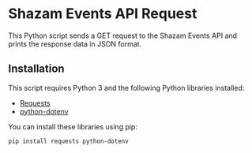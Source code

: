 # Shazam Events API Request

This Python script sends a GET request to the Shazam Events API and prints the response data in JSON format.

## Installation

This script requires Python 3 and the following Python libraries installed:

- [Requests](https://docs.python-requests.org/en/master/)
- [python-dotenv](https://pypi.org/project/python-dotenv/)

You can install these libraries using pip:

```bash
pip install requests python-dotenv